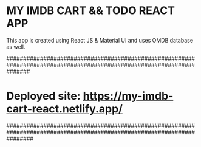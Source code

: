 # MY IMDB CART && TODO REACT APP
This app is created using React JS & Material UI and uses OMDB database as well.

#######################################################################################################################

# Deployed site: https://my-imdb-cart-react.netlify.app/

########################################################################################################################
